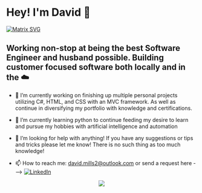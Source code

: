 # Hey! I'm David 👋

  [![Matrix SVG](https://raw.githubusercontent.com/rodrigograca31/rodrigograca31/master/matrix.svg)](https://www.youtube.com/watch?v=SDkAGkd4NLc) 

## Working non-stop at being the best Software Engineer and husband possible. Building customer focused software both locally and in the ☁️

- 🔭 I’m currently working on finishing up multiple personal projects utilizing C#, HTML, and CSS with an MVC framework. As well as continue in diversifying my portfolio with knowledge and certifications.
- 🌱 I’m currently learning python to continue feeding my desire to learn and pursue my hobbies with artificial intelligence and automation
- 🤔 I’m looking for help with anything! If you have any suggestions or tips and tricks please let me know! There is no such thing as too much knowledge!

- 📫 How to reach me:  david.mills2@outlook.com or send a request here --->
<a href="https://www.linkedin.com/in/david-m-mills/"><img src="https://img.shields.io/badge/linkedin-%230077B5.svg?&style=for-the-badge&logo=linkedin&logoColor=white" alt="LinkedIn" /></a>&nbsp;

<p align='center'>
  <img align="center" src="https://github-readme-stats.vercel.app/api/top-langs/?username=Mills923&show_icons=true&hide_border=true&theme=radical">
</p>


